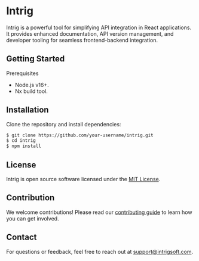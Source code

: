 # Intrig

Intrig is a powerful tool for simplifying API integration in React applications. It provides enhanced documentation, API version management, and developer tooling for seamless frontend-backend integration.

## Getting Started

Prerequisites

* Node.js v16+.
* Nx build tool.

## Installation

Clone the repository and install dependencies:

```bash
$ git clone https://github.com/your-username/intrig.git
$ cd intrig
$ npm install

```

## License

Intrig is open source software licensed under the [MIT License](LICENSE).

## Contribution

We welcome contributions! Please read our [contributing guide](CONTRIBUTING.md) to learn how you can get involved.

## Contact

For questions or feedback, feel free to reach out at [support@intrigsoft.com](mailto\:support@intrigsoft.com).
